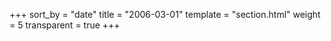 +++
sort_by = "date"
title = "2006-03-01"
template = "section.html"
weight = 5
transparent = true
+++